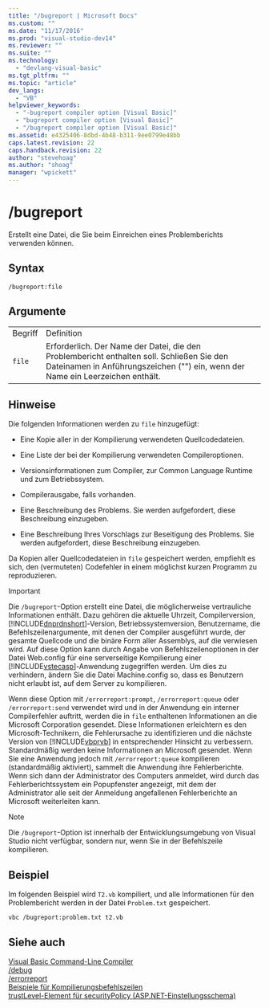```yaml
---
title: "/bugreport | Microsoft Docs"
ms.custom: ""
ms.date: "11/17/2016"
ms.prod: "visual-studio-dev14"
ms.reviewer: ""
ms.suite: ""
ms.technology: 
  - "devlang-visual-basic"
ms.tgt_pltfrm: ""
ms.topic: "article"
dev_langs: 
  - "VB"
helpviewer_keywords: 
  - "-bugreport compiler option [Visual Basic]"
  - "bugreport compiler option [Visual Basic]"
  - "/bugreport compiler option [Visual Basic]"
ms.assetid: e4325406-8dbd-4b48-b311-9ee0799e48bb
caps.latest.revision: 22
caps.handback.revision: 22
author: "stevehoag"
ms.author: "shoag"
manager: "wpickett"
---
```

# /bugreport
Erstellt eine Datei, die Sie beim Einreichen eines Problemberichts verwenden können.  
  
## Syntax  
  
```  
/bugreport:file  
```  
  
## Argumente  
  
|||  
|-|-|  
|Begriff|Definition|  
|`file`|Erforderlich.  Der Name der Datei, die den Problembericht enthalten soll.  Schließen Sie den Dateinamen in Anführungszeichen \(""\) ein, wenn der Name ein Leerzeichen enthält.|  
  
## Hinweise  
 Die folgenden Informationen werden zu `file` hinzugefügt:  
  
-   Eine Kopie aller in der Kompilierung verwendeten Quellcodedateien.  
  
-   Eine Liste der bei der Kompilierung verwendeten Compileroptionen.  
  
-   Versionsinformationen zum Compiler, zur Common Language Runtime und zum Betriebssystem.  
  
-   Compilerausgabe, falls vorhanden.  
  
-   Eine Beschreibung des Problems. Sie werden aufgefordert, diese Beschreibung einzugeben.  
  
-   Eine Beschreibung Ihres Vorschlags zur Beseitigung des Problems. Sie werden aufgefordert, diese Beschreibung einzugeben.  
  
 Da Kopien aller Quellcodedateien in `file` gespeichert werden, empfiehlt es sich, den \(vermuteten\) Codefehler in einem möglichst kurzen Programm zu reproduzieren.  
  
> [!IMPORTANT]
>  Die `/bugreport`\-Option erstellt eine Datei, die möglicherweise vertrauliche Informationen enthält.  Dazu gehören die aktuelle Uhrzeit, Compilerversion, [!INCLUDE[dnprdnshort](../../../csharp/getting-started/includes/dnprdnshort_md.md)]\-Version, Betriebssystemversion, Benutzername, die Befehlszeilenargumente, mit denen der Compiler ausgeführt wurde, der gesamte Quellcode und die binäre Form aller Assemblys, auf die verwiesen wird.  Auf diese Option kann durch Angabe von Befehlszeilenoptionen in der Datei Web.config für eine serverseitige Kompilierung einer [!INCLUDE[vstecasp](../../../csharp/language-reference/preprocessor-directives/includes/vstecasp_md.md)]\-Anwendung zugegriffen werden.  Um dies zu verhindern, ändern Sie die Datei Machine.config so, dass es Benutzern nicht erlaubt ist, auf dem Server zu kompilieren.  
  
 Wenn diese Option mit `/errorreport:prompt`, `/errorreport:queue` oder `/errorreport:send` verwendet wird und in der Anwendung ein interner Compilerfehler auftritt, werden die in `file` enthaltenen Informationen an die Microsoft Corporation gesendet.  Diese Informationen erleichtern es den Microsoft\-Technikern, die Fehlerursache zu identifizieren und die nächste Version von [!INCLUDE[vbprvb](../../../csharp/programming-guide/concepts/linq/includes/vbprvb_md.md)] in entsprechender Hinsicht zu verbessern.  Standardmäßig werden keine Informationen an Microsoft gesendet.  Wenn Sie eine Anwendung jedoch mit `/errorreport:queue` kompilieren \(standardmäßig aktiviert\), sammelt die Anwendung ihre Fehlerberichte.  Wenn sich dann der Administrator des Computers anmeldet, wird durch das Fehlerberichtssystem ein Popupfenster angezeigt, mit dem der Administrator alle seit der Anmeldung angefallenen Fehlerberichte an Microsoft weiterleiten kann.  
  
> [!NOTE]
>  Die `/bugreport`\-Option ist innerhalb der Entwicklungsumgebung von Visual Studio nicht verfügbar, sondern nur, wenn Sie in der Befehlszeile kompilieren.  
  
## Beispiel  
 Im folgenden Beispiel wird `T2.vb` kompiliert, und alle Informationen für den Problembericht werden in der Datei `Problem.txt` gespeichert.  
  
```  
vbc /bugreport:problem.txt t2.vb  
```  
  
## Siehe auch  
 [Visual Basic Command\-Line Compiler](../../../visual-basic/reference/command-line-compiler/index.md)   
 [\/debug](../../../visual-basic/reference/command-line-compiler/debug.md)   
 [\/errorreport](../../../visual-basic/reference/command-line-compiler/errorreport.md)   
 [Beispiele für Kompilierungsbefehlszeilen](../../../visual-basic/reference/command-line-compiler/sample-compilation-command-lines.md)   
 [trustLevel\-Element für securityPolicy \(ASP.NET\-Einstellungsschema\)](http://msdn.microsoft.com/de-de/729ab04c-03da-4ee5-86b1-be9d08a09369)